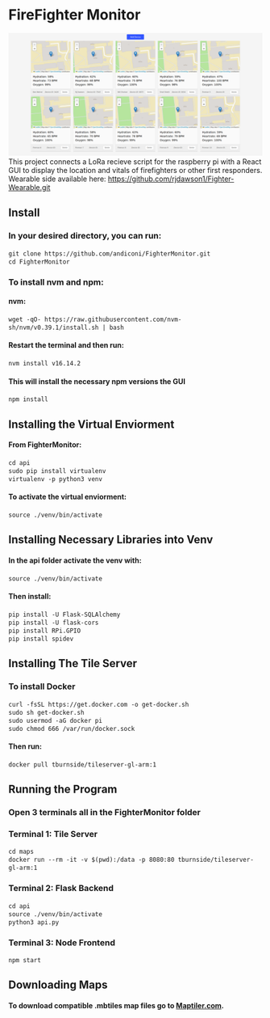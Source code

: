 # FireFighter Monitor
![Alt text](gui.png?raw=true "Optional Title")
This project connects a LoRa recieve script for the raspberry pi with a React GUI to display the location and vitals of firefighters or other first responders.
Wearable side available here: https://github.com/rjdawson1/Fighter-Wearable.git
## Install

### In your desired directory, you can run:
```
git clone https://github.com/andiconi/FighterMonitor.git
cd FighterMonitor
```

### To install nvm and npm:
#### nvm: 
```
wget -qO- https://raw.githubusercontent.com/nvm-sh/nvm/v0.39.1/install.sh | bash
```
#### Restart the terminal and then run:
```
nvm install v16.14.2
```
#### This will install the necessary npm versions the GUI
```
npm install
```

## Installing the Virtual Enviorment

#### From FighterMonitor:
```
cd api
sudo pip install virtualenv
virtualenv -p python3 venv
```
#### To activate the virtual enviorment:
```
source ./venv/bin/activate
```

## Installing Necessary Libraries into Venv
#### In the api folder activate the venv with:
```
source ./venv/bin/activate
```
#### Then install:
```
pip install -U Flask-SQLAlchemy
pip install -U flask-cors
pip install RPi.GPIO
pip install spidev
```

## Installing The Tile Server

### To install Docker
```
curl -fsSL https://get.docker.com -o get-docker.sh
sudo sh get-docker.sh
sudo usermod -aG docker pi
sudo chmod 666 /var/run/docker.sock
```

#### Then run:
```
docker pull tburnside/tileserver-gl-arm:1
```

## Running the Program
### Open 3 terminals all in the FighterMonitor folder

### Terminal 1: Tile Server
```
cd maps
docker run --rm -it -v $(pwd):/data -p 8080:80 tburnside/tileserver-gl-arm:1
```

### Terminal 2: Flask Backend

```
cd api
source ./venv/bin/activate
python3 api.py
```

### Terminal 3: Node Frontend
```
npm start
```

## Downloading Maps

#### To download compatible .mbtiles map files go to  [Maptiler.com](https://data.maptiler.com/downloads/planet/?_gl=1*de7grq*_ga*MTE0MTQ5MjAyNC4xNjUwNjY4Njkz*_ga_K4SXYBF4HT*MTY1MDY2ODY5Mi4xLjEuMTY1MDY2ODcwNC40OA..&_ga=2.156400568.2051668258.1650668693-1141492024.1650668693).
